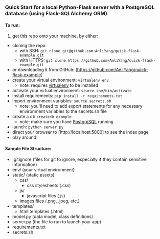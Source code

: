 ### Quick Start for a local Python-Flask server with a PostgreSQL database (using Flask-SQLAlchemy ORM).

#### To run:
1. get this repo onto your machine, by either:
  - cloning the repo:
    - with SSH: `git clone git@github.com:AnliYang/quick-flask-example.git`
    - with HTTPS: `git clone https://github.com/AnliYang/quick-flask-example.git`
  - or downloading it from GitHub: [https://github.com/AnliYang/quick-flask-example]
- create your virtual environment: `virtualenv env`
  - note: requires [virtualenv](https://virtualenv.pypa.io/) to be installed
- activate your virtual environment: `source env/bin/activate`
- install requirements: `pip install -r requirements.txt`
- import environment variables: `source secrets.sh`
  - note: you'll need to add export statements for any necessary environment variables to the secrets.sh file
- create a db `createdb example`
  - note: make sure you have [PostgreSQL](https://www.postgresql.org/) running
- launch: `python server.py`
- direct your browser to [http://localhost:5000] to see the index page
- play around!

#### Sample File Structure:
- .gitignore (files for git to ignore, especially if they contain sensitive information)
- env/ (your virtual environment)
- static/ (static assets)
  - css/
    - css stylesheets (.css)
  - js/
    - javascript files (.js)
  - images files (.png, .jpeg, etc.)
- templates/
  - html templates (.html)
- model.py (data model, class definitions)
- server.py (the file to run to launch your app)
- requirements.txt
- secrets.sh
